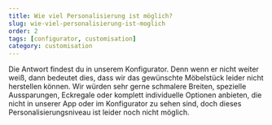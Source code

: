 ```yaml
---
title: Wie viel Personalisierung ist möglich?
slug: wie-viel-personalisierung-ist-moglich
order: 2
tags: [configurator, customisation]
category: customisation
---
```


Die Antwort findest du in unserem Konfigurator. Denn wenn er nicht weiter weiß, dann bedeutet dies, dass wir das gewünschte Möbelstück leider nicht herstellen können. Wir würden sehr gerne schmalere Breiten, spezielle Aussparungen, Eckregale oder komplett individuelle Optionen anbieten, die nicht in unserer App oder im Konfigurator zu sehen sind, doch dieses Personalisierungsniveau ist leider noch nicht möglich.
